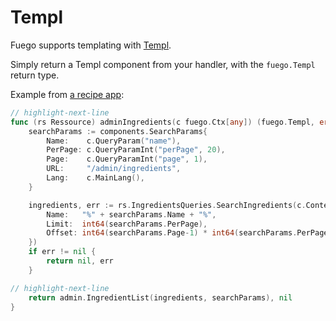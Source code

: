 # Templ

Fuego supports templating with [Templ](https://github.com/a-h/templ).

Simply return a Templ component from your handler, with the `fuego.Templ` return type.

Example from [a recipe app](https://github.com/go-fuego/fuego/tree/main/examples/simple-crud):

```go
// highlight-next-line
func (rs Ressource) adminIngredients(c fuego.Ctx[any]) (fuego.Templ, error) {
	searchParams := components.SearchParams{
		Name:    c.QueryParam("name"),
		PerPage: c.QueryParamInt("perPage", 20),
		Page:    c.QueryParamInt("page", 1),
		URL:     "/admin/ingredients",
		Lang:    c.MainLang(),
	}

	ingredients, err := rs.IngredientsQueries.SearchIngredients(c.Context(), store.SearchIngredientsParams{
		Name:   "%" + searchParams.Name + "%",
		Limit:  int64(searchParams.PerPage),
		Offset: int64(searchParams.Page-1) * int64(searchParams.PerPage),
	})
	if err != nil {
		return nil, err
	}

// highlight-next-line
	return admin.IngredientList(ingredients, searchParams), nil
}
```

